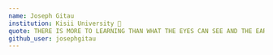 ```yaml
---
name: Joseph Gitau 
institution: Kisii University 🚩 
quote: THERE IS MORE TO LEARNING THAN WHAT THE EYES CAN SEE AND THE EARS CAN HEAR. LEARNING NEVER STOPS. THE MORE YOU LEARN THE MORE YOU GET TO SEE.
github_user: josephgitau
---
```

